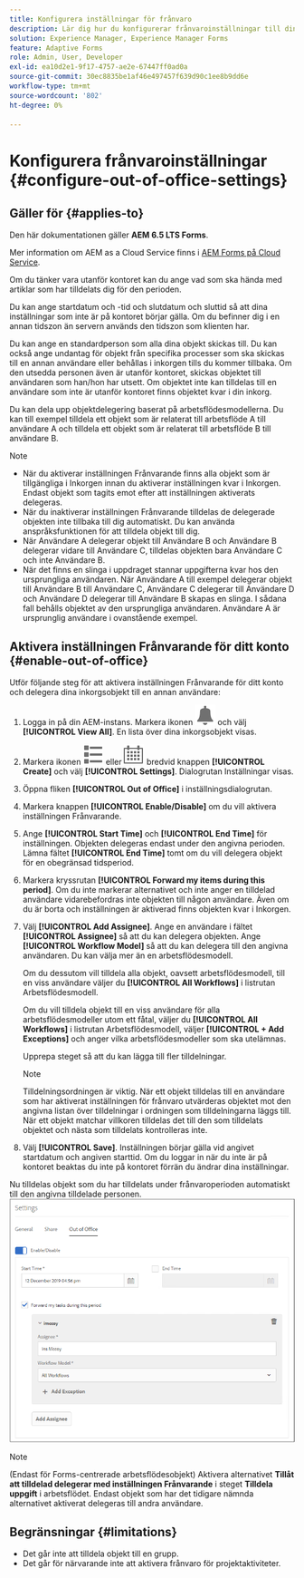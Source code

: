 ```yaml
---
title: Konfigurera inställningar för frånvaro
description: Lär dig hur du konfigurerar frånvaroinställningar till din Adobe Experience Manager Forms-instans.
solution: Experience Manager, Experience Manager Forms
feature: Adaptive Forms
role: Admin, User, Developer
exl-id: ea10d2e1-9f17-4757-ae2e-67447ff0ad0a
source-git-commit: 30ec8835be1af46e497457f639d90c1ee8b9dd6e
workflow-type: tm+mt
source-wordcount: '802'
ht-degree: 0%

---
```


# Konfigurera frånvaroinställningar {#configure-out-of-office-settings}

## Gäller för {#applies-to}

Den här dokumentationen gäller **AEM 6.5 LTS Forms**.

Mer information om AEM as a Cloud Service finns i [AEM Forms på Cloud Service](https://experienceleague.adobe.com/docs/experience-manager-cloud-service/content/forms/create-form-centric-workflows/configure-out-of-office-settings.html?lang=sv-SE).

Om du tänker vara utanför kontoret kan du ange vad som ska hända med artiklar som har tilldelats dig för den perioden.

Du kan ange startdatum och -tid och slutdatum och sluttid så att dina inställningar som inte är på kontoret börjar gälla. Om du befinner dig i en annan tidszon än servern används den tidszon som klienten har.

Du kan ange en standardperson som alla dina objekt skickas till. Du kan också ange undantag för objekt från specifika processer som ska skickas till en annan användare eller behållas i inkorgen tills du kommer tillbaka. Om den utsedda personen även är utanför kontoret, skickas objektet till användaren som han/hon har utsett. Om objektet inte kan tilldelas till en användare som inte är utanför kontoret finns objektet kvar i din inkorg.

Du kan dela upp objektdelegering baserat på arbetsflödesmodellerna. Du kan till exempel tilldela ett objekt som är relaterat till arbetsflöde A till användare A och tilldela ett objekt som är relaterat till arbetsflöde B till användare B.


>[!NOTE]
>
>* När du aktiverar inställningen Frånvarande finns alla objekt som är tillgängliga i Inkorgen innan du aktiverar inställningen kvar i Inkorgen. Endast objekt som tagits emot efter att inställningen aktiverats delegeras.
>* När du inaktiverar inställningen Frånvarande tilldelas de delegerade objekten inte tillbaka till dig automatiskt. Du kan använda anspråksfunktionen för att tilldela objekt till dig.
>* När Användare A delegerar objekt till Användare B och Användare B delegerar vidare till Användare C, tilldelas objekten bara Användare C och inte Användare B.
>* När det finns en slinga i uppdraget stannar uppgifterna kvar hos den ursprungliga användaren. När Användare A till exempel delegerar objekt till Användare B till Användare C, Användare C delegerar till Användare D och Användare D delegerar till Användare B skapas en slinga. I sådana fall behålls objektet av den ursprungliga användaren. Användare A är ursprunglig användare i ovanstående exempel.

## Aktivera inställningen Frånvarande för ditt konto {#enable-out-of-office}

Utför följande steg för att aktivera inställningen Frånvarande för ditt konto och delegera dina inkorgsobjekt till en annan användare:

1. Logga in på din AEM-instans. Markera ikonen ![Inkorg](assets/bell.svg) och välj **[!UICONTROL View All]**. En lista över dina inkorgsobjekt visas.
1. Markera ikonen ![Visa väljare](assets/viewlist.svg) eller ![Visa väljare](assets/calendar.svg) bredvid knappen **[!UICONTROL Create]** och välj **[!UICONTROL Settings]**. Dialogrutan Inställningar visas.
1. Öppna fliken **[!UICONTROL Out of Office]** i inställningsdialogrutan.
1. Markera knappen **[!UICONTROL Enable/Disable]** om du vill aktivera inställningen Frånvarande.
1. Ange **[!UICONTROL Start Time]** och **[!UICONTROL End Time]** för inställningen. Objekten delegeras endast under den angivna perioden. Lämna fältet **[!UICONTROL End Time]** tomt om du vill delegera objekt för en obegränsad tidsperiod.
1. Markera kryssrutan **[!UICONTROL Forward my items during this period]**. Om du inte markerar alternativet och inte anger en tilldelad användare vidarebefordras inte objekten till någon användare. Även om du är borta och inställningen är aktiverad finns objekten kvar i Inkorgen.
1. Välj **[!UICONTROL Add Assignee]**. Ange en användare i fältet **[!UICONTROL Assignee]** så att du kan delegera objekten. Ange **[!UICONTROL Workflow Model]** så att du kan delegera till den angivna användaren. Du kan välja mer än en arbetsflödesmodell.

   Om du dessutom vill tilldela alla objekt, oavsett arbetsflödesmodell, till en viss användare väljer du **[!UICONTROL All Workflows]** i listrutan Arbetsflödesmodell. <br>

   Om du vill tilldela objekt till en viss användare för alla arbetsflödesmodeller utom ett fåtal, väljer du **[!UICONTROL All Workflows]** i listrutan Arbetsflödesmodell, väljer **[!UICONTROL + Add Exceptions]** och anger vilka arbetsflödesmodeller som ska utelämnas.
   <br>

   Upprepa steget så att du kan lägga till fler tilldelningar. <br>

   >[!NOTE]
   >
   >Tilldelningsordningen är viktig. När ett objekt tilldelas till en användare som har aktiverat inställningen för frånvaro utvärderas objektet mot den angivna listan över tilldelningar i ordningen som tilldelningarna läggs till. När ett objekt matchar villkoren tilldelas det till den som tilldelats objektet och nästa som tilldelats kontrolleras inte.

1. Välj **[!UICONTROL Save]**. Inställningen börjar gälla vid angivet startdatum och angiven starttid. Om du loggar in när du inte är på kontoret beaktas du inte på kontoret förrän du ändrar dina inställningar.

Nu tilldelas objekt som du har tilldelats under frånvaroperioden automatiskt till den angivna tilldelade personen.
![Utanför kontoret](assets/out-of-office.png)

>[!NOTE]
>
>(Endast för Forms-centrerade arbetsflödesobjekt) Aktivera alternativet **Tillåt att tilldelad delegerar med inställningen Frånvarande** i steget **Tilldela uppgift** i arbetsflödet. Endast objekt som har det tidigare nämnda alternativet aktiverat delegeras till andra användare.

## Begränsningar {#limitations}

* Det går inte att tilldela objekt till en grupp.
* Det går för närvarande inte att aktivera frånvaro för projektaktiviteter.
